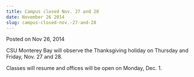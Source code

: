 ```yaml
---
title: Campus closed Nov. 27 and 28
date: November 26 2014
slug: campus-closed-nov.-27-and-28
---
```


 
<span class="date">Posted on Nov 26, 2014 </span>
<p>
  CSU Monterey Bay will observe the Thanksgiving holiday on Thursday and Friday,
  Nov. 27 and 28.
</p>
<p>Classes will resume and offices will be open on Monday, Dec. 1.</p>
 
